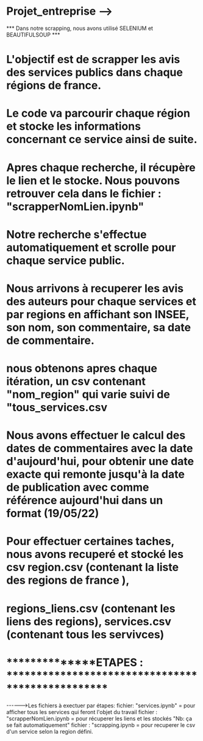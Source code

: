 # Projet_entreprise -->

*** Dans notre scrapping, nous avons utilisé SELENIUM et BEAUTIFULSOUP ***



# L'objectif est de  scrapper les avis des services publics dans chaque régions de france.

# Le code va parcourir chaque région et stocke les informations concernant ce service ainsi de suite.

# Apres chaque recherche, il récupère le lien et le stocke.  Nous pouvons retrouver cela dans le fichier : "scrapperNomLien.ipynb"



# Notre recherche s'effectue automatiquement et scrolle pour chaque service public.

# Nous arrivons à recuperer les avis des auteurs pour chaque services et par regions en affichant son INSEE, son nom, son commentaire, sa date de commentaire.

# nous obtenons apres chaque itération, un csv contenant "nom_region" qui varie suivi de "tous_services.csv

# Nous avons effectuer le calcul des dates de commentaires avec la date d'aujourd'hui, pour obtenir une date exacte qui remonte jusqu'à la date de publication avec comme référence aujourd'hui dans un format (19/05/22)


# Pour effectuer certaines taches, nous avons recuperé et stocké les csv region.csv (contenant la liste des regions de france ),
# regions_liens.csv (contenant les liens des regions), services.csv (contenant tous les servivces)


# **************ETAPES : *************************************************
 ------>Les fichiers à exectuer par étapes:
            fichier: "services.ipynb" = pour afficher tous les services qui feront l'objet du travail
            fichier : "scrapperNomLien.ipynb = pour récuperer les liens et les stockés "Nb: ça se fait automatiquement"
            fichier : "scrapping.ipynb = pour recuperer le csv d'un service selon la region défini.








